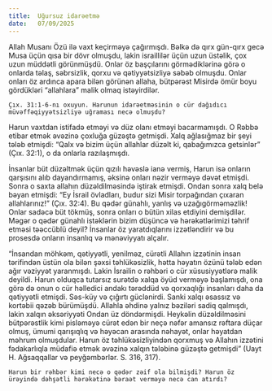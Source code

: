 ```yaml
---
title:  Uğursuz idarəetmə
date:   07/09/2025
---
```


Allah Musanı Özü ilə vaxt keçirməyə çağırmışdı. Bəlkə də qırx gün-qırx gecə Musa üçün qısa bir dövr olmuşdu, lakin israillilər üçün uzun üstəlik, çox uzun müddətli görünmüşdü. Onlar öz başçılarını görmədiklərinə görə o onlarda təlaş, səbrsizlik, qorxu və qətiyyətsizliyə səbəb olmuşdu. Onlar onları öz ardınca apara bilən görünən allaha, bütpərəst Misirdə ömür boyu gördükləri “allahlara” malik olmaq istəyirdilər.

`Çıx. 31:1-6-nı oxuyun. Harunun idarəetməsinin o cür dağıdıcı müvəffəqiyyətsizliyə uğraması necə olmuşdu?`

Harun vaxtdan istifadə etməyi və düz olanı etməyi bacarmamışdı. O Rəbbə etibar etmək əvəzinə çoxluğa güzəştə getmişdi. Xalq ağlasığmaz bir şeyi tələb etmişdi: “Qalx və bizim üçün allahlar düzəlt ki, qabağımızca getsinlər” (Çıx. 32:1), o da onlarla razılaşmışdı.

İnsanlar büt düzəltmək üçün qızılı həvəslə ianə vermiş, Harun isə onların qarşısını alıb dayandırmamış, əksinə onları nəzir verməyə dəvət etmişdi. Sonra o saxta allahın düzəldilməsində iştirak etmişdi. Ondan sonra xalq belə bəyan etmişdi: “Ey İsrail övladları, budur sizi Misir torpağından çıxaran allahlarınız!” (Çıx. 32:4). Bu qədər günahlı, yanlış və uzağıgörməməzlik! Onlar sadəcə büt tökmüş, sonra onları o bütün xilas etdiyini demişdilər. Məgər o qədər günahlı istəklərin bizim düşüncə və hərəkətlərimizi təhrif etməsi təəccüblü deyil? İnsanlar öz yaratdıqlarını izzətləndirir və bu prosesdə onların insanlıq və mənəviyyatı alçalır.

“İnsandan möhkəm, qətiyyətli, yenilməz, cürətli Allahın izzətinin insan tərifindən üstün ola bilən şəxsi təhlükəsizlik, hətta həyatın özünü tələb edən ağır vəziyyət yaranmışdı. Lakin İsrailin o rəhbəri o cür xüsusiyyətlərə malik deyildi. Harun olduqca tutarsız surətdə xalqa öyüd verməyə başlamışdı, ona görə də onun o cür həlledici andakı tərəddüd və qorxaqlığı insanları daha da qətiyyətli etmişdi. Səs-küy və çığırtı güclənirdi. Sanki xalqı əsassız və kortəbii qəzəb bürümüşdü. Allahla əhdinə yalnız bəziləri sadiq qalmışdı, lakin xalqın əksəriyyəti Ondan üz döndərmişdi. Heykəlin düzəldilməsini bütpərəstlik kimi pisləməyə cürət edən bir neçə nəfər amansız rəftara düçar olmuş, ümumi qarışıqlıq və həyəcan arasında nəhayət, onlar həyatdan məhrum olmuşdular. Harun öz təhlükəsizliyindən qorxmuş və Allahın izzətini fədakarlıqla müdafiə etmək əvəzinə xalqın tələbinə güzəştə getmişdi” (Uayt H. Ağsaqqallar və peyğəmbərlər. S. 316, 317).

`Harun bir rəhbər kimi necə o qədər zəif ola bilmişdi? Harun öz ürəyində dəhşətli hərəkətinə bəraət verməyə necə can atırdı?`